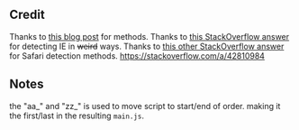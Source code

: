 ## Credit
Thanks to [this blog post](https://chris124567.github.io/2021-06-15-websites-lying-user-agent/) for methods.
Thanks to [this StackOverflow answer](https://stackoverflow.com/a/25329460) for detecting IE in ~~weird~~ ways.
Thanks to [this other StackOverflow answer](https://stackoverflow.com/a/25329460) for Safari detection methods.
https://stackoverflow.com/a/42810984
## Notes
the "aa_" and "zz_" is used to move script to start/end of order. making it the first/last in the resulting `main.js`.
